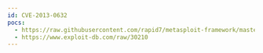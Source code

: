 ```yaml
---
id: CVE-2013-0632
pocs:
  - https://raw.githubusercontent.com/rapid7/metasploit-framework/master/modules/exploits/multi/http/coldfusion_rds_auth_bypass.rb
  - https://www.exploit-db.com/raw/30210
---
```

